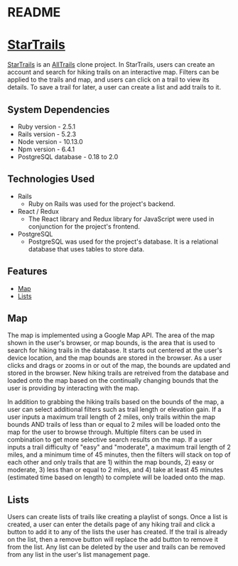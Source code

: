 # README

# [StarTrails](https://star-trails-9001.herokuapp.com/#/)
[StarTrails](https://star-trails-9001.herokuapp.com/#/) is an [AllTrails](https://www.alltrails.com/) clone project.
In StarTrails, users can create an account and search for hiking trails on an interactive map. 
Filters can be applied to the trails and map, and users can click on a trail to view its details.
To save a trail for later, a user can create a list and add trails to it.

## System Dependencies
* Ruby version - 2.5.1
* Rails version - 5.2.3
* Node version - 10.13.0
* Npm version - 6.4.1
* PostgreSQL database - 0.18 to 2.0

## Technologies Used
* Rails
    * Ruby on Rails was used for the project's backend.
* React / Redux
    * The React library and Redux library for JavaScript were used in conjunction for the project's frontend.
* PostgreSQL
    * PostgreSQL was used for the project's database. It is a relational database that uses tables to store data. 

## Features 
* [Map](#map)
* [Lists](#lists)

## Map
The map is implemented using a Google Map API. The area of the map shown in the user's browser, or map bounds, is the area that is used to search for hiking trails in the database. It starts out centered at the user's device location, and the map bounds are stored in the browser. As a user clicks and drags or zooms in or out of the map, the bounds are updated and stored in the browser. New hiking trails are retreived from the database and loaded onto the map based on the continually changing bounds that the user is providing by interacting with the map.

In addition to grabbing the hiking trails based on the bounds of the map, a user can select additional filters such as trail length or elevation gain. If a user inputs a maximum trail length of 2 miles, only trails within the map bounds AND trails of less than or equal to 2 miles will be loaded onto the map for the user to browse through. Multiple filters can be used in combination to get more selective search results on the map. If a user inputs a trail difficulty of "easy" and "moderate", a maximum trail length of 2 miles, and a minimum time of 45 minutes, then the filters will stack on top of each other and only trails that are 1) within the map bounds, 2) easy or moderate, 3) less than or equal to 2 miles, and 4) take at least 45 minutes (estimated time based on length) to complete will be loaded onto the map. 

## Lists
Users can create lists of trails like creating a playlist of songs. Once a list is created, a user can enter the details page of any hiking trail and click a button to add it to any of the lists the user has created. If the trail is already on the list, then a remove button will replace the add button to remove it from the list. Any list can be deleted by the user and trails can be removed from any list in the user's list management page. 